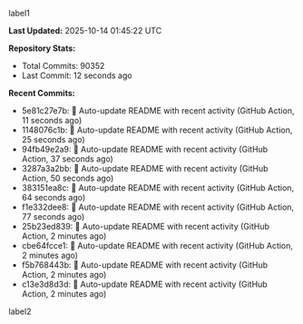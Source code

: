 
label1 
<!-- ACTIVITY_START -->
**Last Updated:** 2025-10-14 01:45:22 UTC

**Repository Stats:**
- Total Commits: 90352
- Last Commit: 12 seconds ago

**Recent Commits:**
- 5e81c27e7b: 🤖 Auto-update README with recent activity (GitHub Action, 11 seconds ago)
- 1148076c1b: 🤖 Auto-update README with recent activity (GitHub Action, 25 seconds ago)
- 94fb49e2a9: 🤖 Auto-update README with recent activity (GitHub Action, 37 seconds ago)
- 3287a3a2bb: 🤖 Auto-update README with recent activity (GitHub Action, 50 seconds ago)
- 383151ea8c: 🤖 Auto-update README with recent activity (GitHub Action, 64 seconds ago)
- f1e332dee8: 🤖 Auto-update README with recent activity (GitHub Action, 77 seconds ago)
- 25b23ed839: 🤖 Auto-update README with recent activity (GitHub Action, 2 minutes ago)
- cbe64fcce1: 🤖 Auto-update README with recent activity (GitHub Action, 2 minutes ago)
- f5b768443b: 🤖 Auto-update README with recent activity (GitHub Action, 2 minutes ago)
- c13e3d8d3d: 🤖 Auto-update README with recent activity (GitHub Action, 2 minutes ago)
<!-- ACTIVITY_END -->

label2
